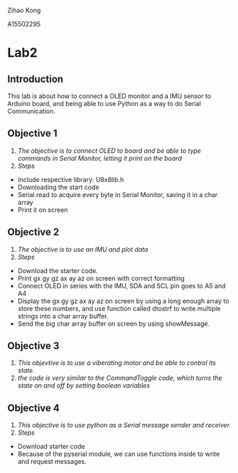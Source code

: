 Zihao Kong

A15502295
# **Lab2**
## **Introduction**
This lab is about how to connect a OLED monitor and a IMU sensor to Arduino board, and being able to use Python as a way to do Serial Communication.


## **Objective 1** 
1. _The objective is to connect OLED to board and be able to type commands in Serial Monitor, letting it print on the board_
2. _Steps_

* Include respective library: U8x8lib.h
* Downloading the start code
* Serial.read to acquire every byte in Serial Monitor, saving it in a char array
* Print it on screen 


## **Objective 2**
1. _The objective is to use an IMU and plot data_
2. _Steps_

* Download the starter code.
* Print gx gy gz ax ay az on screen with correct formatting
* Connect OLED in series with the IMU, SDA and SCL pin goes to A5 and A4 
* Display the gx gy gz ax ay az on screen by using a long enough array to store these numbers, and use function called dtostrf to write multiple strings into a char array buffer.
* Send the big char array buffer on screen by using showMessage.


## **Objective 3**
1. _This objevtive is to use a viberating motor and be able to control its state._
2. _the code is very similar to the CommandToggle code, which turns the state on and off by setting boolean variables_
	

## **Objective 4**
1. _This objective is to use python as a Serial message sender and receiver._
2. _Steps_

* Download starter code
* Because of the pyserial module, we can use functions inside to write and request messages.